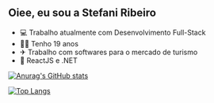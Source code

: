 ## Oiee, eu sou a Stefani Ribeiro


- 💻 Trabalho atualmente com Desenvolvimento Full-Stack
- 👩🏻 Tenho 19 anos
- ✈  Trabalho com softwares para o mercado de turismo
- 💙  ReactJS e .NET

[![Anurag's GitHub stats](https://github-readme-stats.vercel.app/api?username=StefaniRibeiro&show_icons=true&theme=dark)](https://github.com/anuraghazra/github-readme-stats)


[![Top Langs](https://github-readme-stats.vercel.app/api/top-langs/?username=StefaniRibeiro-github&layout=compact&theme=dark)](https://github.com/anuraghazra/github-readme-stats)
